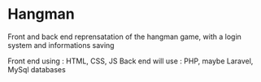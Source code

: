 # Hangman
Front and back end reprensatation of the hangman game, with a login system and informations saving

Front end using : HTML, CSS, JS
Back end will use : PHP, maybe Laravel, MySql databases 
